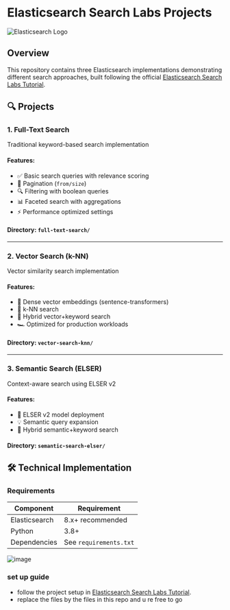 # Elasticsearch Search Labs Projects

![Elasticsearch Logo](https://www.elastic.co/static-res/images/elastic-logo-200.png)

## Overview
This repository contains three Elasticsearch implementations demonstrating different search approaches, built following the official [Elasticsearch Search Labs Tutorial](https://www.elastic.co/search-labs/tutorials/search-tutorial).

## 🔍 Projects

### 1. Full-Text Search
Traditional keyword-based search implementation

#### Features:
- ✅ Basic search queries with relevance scoring
- 📄 Pagination (`from/size`)
- 🔍 Filtering with boolean queries
- 📊 Faceted search with aggregations
- ⚡ Performance optimized settings

#### Directory: `full-text-search/`

---

### 2. Vector Search (k-NN)
Vector similarity search implementation

#### Features:
- 🤖 Dense vector embeddings (sentence-transformers)
- 🔢 k-NN search 
- 🔄 Hybrid vector+keyword search
- 🏎️ Optimized for production workloads

#### Directory: `vector-search-knn/`

---

### 3. Semantic Search (ELSER)
Context-aware search using ELSER v2

#### Features:
- 🧠 ELSER v2 model deployment
- 💡 Semantic query expansion
- 🔄 Hybrid semantic+keyword search


#### Directory: `semantic-search-elser/`

## 🛠️ Technical Implementation

### Requirements
| Component       | Requirement           |
|-----------------|-----------------------|
| Elasticsearch   | 8.x+ recommended      |
| Python          | 3.8+                  |
| Dependencies    | See `requirements.txt`|

![image](https://github.com/user-attachments/assets/ec106a8f-c868-4007-a423-81ce974c73ec)


### set up guide
- follow the project setup in  [Elasticsearch Search Labs Tutorial](https://www.elastic.co/search-labs/tutorials/search-tutorial).
- replace the files by the files in this repo and u re free to go 



   
